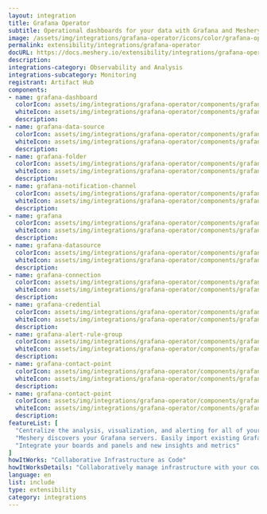 ```yaml
---
layout: integration
title: Grafana Operator
subtitle: Operational dashboards for your data with Grafana and Meshery
image: /assets/img/integrations/grafana-operator/icons/color/grafana-operator-color.svg
permalink: extensibility/integrations/grafana-operator
docURL: https://docs.meshery.io/extensibility/integrations/grafana-operator
description: 
integrations-category: Observability and Analysis
integrations-subcategory: Monitoring
registrant: Artifact Hub
components: 
- name: grafana-dashboard
  colorIcon: assets/img/integrations/grafana-operator/components/grafana-dashboard/icons/color/grafana-dashboard-color.svg
  whiteIcon: assets/img/integrations/grafana-operator/components/grafana-dashboard/icons/white/grafana-dashboard-white.svg
  description: 
- name: grafana-data-source
  colorIcon: assets/img/integrations/grafana-operator/components/grafana-data-source/icons/color/grafana-data-source-color.svg
  whiteIcon: assets/img/integrations/grafana-operator/components/grafana-data-source/icons/white/grafana-data-source-white.svg
  description: 
- name: grafana-folder
  colorIcon: assets/img/integrations/grafana-operator/components/grafana-folder/icons/color/grafana-folder-color.svg
  whiteIcon: assets/img/integrations/grafana-operator/components/grafana-folder/icons/white/grafana-folder-white.svg
  description: 
- name: grafana-notification-channel
  colorIcon: assets/img/integrations/grafana-operator/components/grafana-notification-channel/icons/color/grafana-notification-channel-color.svg
  whiteIcon: assets/img/integrations/grafana-operator/components/grafana-notification-channel/icons/white/grafana-notification-channel-white.svg
  description: 
- name: grafana
  colorIcon: assets/img/integrations/grafana-operator/components/grafana/icons/color/grafana-color.svg
  whiteIcon: assets/img/integrations/grafana-operator/components/grafana/icons/white/grafana-white.svg
  description: 
- name: grafana-datasource
  colorIcon: assets/img/integrations/grafana-operator/components/grafana-datasource/icons/color/grafana-datasource-color.svg
  whiteIcon: assets/img/integrations/grafana-operator/components/grafana-datasource/icons/white/grafana-datasource-white.svg
  description: 
- name: grafana-connection
  colorIcon: assets/img/integrations/grafana-operator/components/grafana-connection/icons/color/grafana-connection-color.svg
  whiteIcon: assets/img/integrations/grafana-operator/components/grafana-connection/icons/white/grafana-connection-white.svg
  description: 
- name: grafana-credential
  colorIcon: assets/img/integrations/grafana-operator/components/grafana-credential/icons/color/grafana-credential-color.svg
  whiteIcon: assets/img/integrations/grafana-operator/components/grafana-credential/icons/white/grafana-credential-white.svg
  description: 
- name: grafana-alert-rule-group
  colorIcon: assets/img/integrations/grafana-operator/components/grafana-alert-rule-group/icons/color/grafana-alert-rule-group-color.svg
  whiteIcon: assets/img/integrations/grafana-operator/components/grafana-alert-rule-group/icons/white/grafana-alert-rule-group-white.svg
  description: 
- name: grafana-contact-point
  colorIcon: assets/img/integrations/grafana-operator/components/grafana-contact-point/icons/color/grafana-contact-point-color.svg
  whiteIcon: assets/img/integrations/grafana-operator/components/grafana-contact-point/icons/white/grafana-contact-point-white.svg
  description: 
- name: grafana-contact-point
  colorIcon: assets/img/integrations/grafana-operator/components/grafana-contact-point/icons/color/grafana-contact-point-color.svg
  whiteIcon: assets/img/integrations/grafana-operator/components/grafana-contact-point/icons/white/grafana-contact-point-white.svg
  description: 
featureList: [
  "Centralize the analysis, visualization, and alerting for all of your data with Grafana.",
  "Meshery discovers your Grafana servers. Easily import existing Grafana dashboards and panels into Meshery",
  "Integrate your boards and panels and new insights and metrics"
]
howItWorks: "Collaborative Infrastructure as Code"
howItWorksDetails: "Collaboratively manage infrastructure with your coworkers synchronously sharing the same designs."
language: en
list: include
type: extensibility
category: integrations
---
```

